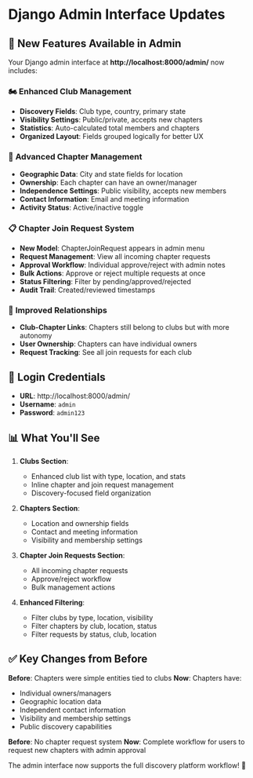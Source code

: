 # Django Admin Interface Updates

## 🎉 New Features Available in Admin

Your Django admin interface at **http://localhost:8000/admin/** now includes:

### 🏍️ **Enhanced Club Management**

- **Discovery Fields**: Club type, country, primary state
- **Visibility Settings**: Public/private, accepts new chapters
- **Statistics**: Auto-calculated total members and chapters
- **Organized Layout**: Fields grouped logically for better UX

### 📍 **Advanced Chapter Management**

- **Geographic Data**: City and state fields for location
- **Ownership**: Each chapter can have an owner/manager
- **Independence Settings**: Public visibility, accepts new members
- **Contact Information**: Email and meeting information
- **Activity Status**: Active/inactive toggle

### 📋 **Chapter Join Request System**

- **New Model**: ChapterJoinRequest appears in admin menu
- **Request Management**: View all incoming chapter requests
- **Approval Workflow**: Individual approve/reject with admin notes
- **Bulk Actions**: Approve or reject multiple requests at once
- **Status Filtering**: Filter by pending/approved/rejected
- **Audit Trail**: Created/reviewed timestamps

### 👥 **Improved Relationships**

- **Club-Chapter Links**: Chapters still belong to clubs but with more autonomy
- **User Ownership**: Chapters can have individual owners
- **Request Tracking**: See all join requests for each club

## 🔑 **Login Credentials**

- **URL**: http://localhost:8000/admin/
- **Username**: `admin`
- **Password**: `admin123`

## 📊 **What You'll See**

1. **Clubs Section**:

   - Enhanced club list with type, location, and stats
   - Inline chapter and join request management
   - Discovery-focused field organization

2. **Chapters Section**:

   - Location and ownership fields
   - Contact and meeting information
   - Visibility and membership settings

3. **Chapter Join Requests Section**:

   - All incoming chapter requests
   - Approve/reject workflow
   - Bulk management actions

4. **Enhanced Filtering**:
   - Filter clubs by type, location, visibility
   - Filter chapters by club, location, status
   - Filter requests by status, club, location

## ✅ **Key Changes from Before**

**Before**: Chapters were simple entities tied to clubs
**Now**: Chapters have:

- Individual owners/managers
- Geographic location data
- Independent contact information
- Visibility and membership settings
- Public discovery capabilities

**Before**: No chapter request system
**Now**: Complete workflow for users to request new chapters with admin approval

The admin interface now supports the full discovery platform workflow! 🚀
